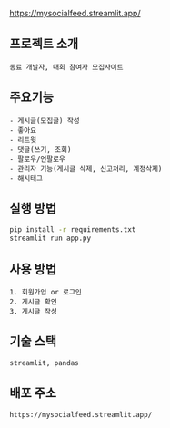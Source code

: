 https://mysocialfeed.streamlit.app/
## 프로젝트 소개
```
동료 개발자, 대회 참여자 모집사이트
```

## 주요기능
```
- 게시글(모집글) 작성
- 좋아요 
- 리트윗 
- 댓글(쓰기, 조회)
- 팔로우/언팔로우 
- 관리자 기능(게시글 삭제, 신고처리, 계정삭제)
- 해시태그
```

## 실행 방법
```bash
pip install -r requirements.txt
streamlit run app.py
```
## 사용 방법
```
1. 회원가입 or 로그인
2. 게시글 확인
3. 게시글 작성 
```

## 기술 스택
```
streamlit, pandas
```

## 배포 주소
```
https://mysocialfeed.streamlit.app/
```